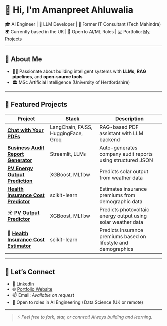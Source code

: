 # 👋 Hi, I'm Amanpreet Ahluwalia

🎓 AI Engineer | 🧠 LLM Developer | 💼 Former IT Consultant (Tech Mahindra)  
🌍 Currently based in the UK | 🎯 Open to AI/ML Roles | 💻 Portfolio: [My Projects](https://amanpreetsingh0071.github.io/Aman_portfolio)

---

## 🚀 About Me

- 👨‍💻 Passionate about building intelligent systems with **LLMs**, **RAG pipelines**, and **open-source tools**
- 🏛 MSc Artificial Intelligence (University of Hertfordshire)
---

## 📌 Featured Projects

| Project | Stack | Description |
|--------|-------|-------------|
| **[Chat with Your PDFs](https://chat-with-your-pdfs.streamlit.app/)** | LangChain, FAISS, HuggingFace, Groq | RAG-based PDF assistant with LLM backend |
| **[Business Audit Report Generator](https://audit-report-generator.streamlit.app/)** | Streamlit, LLMs | Auto-generates company audit reports using structured JSON |
| **[PV Energy Output Prediction](https://pv-output-predictor.streamlit.app/)** | XGBoost, MLflow | Predicts solar output from weather data |
| **[Health Insurance Cost Predictor](https://health-insurance-predictor.streamlit.app/)** | scikit-learn | Estimates insurance premiums from demographic data |
| ☀️ [**PV Output Predictor**](https://pv-output-predictor.streamlit.app/) | XGBoost, MLflow | Predicts photovoltaic energy output using solar weather data |
| 🏥 [**Health Insurance Cost Estimator**](https://health-insurance-predictor.streamlit.app/) | scikit-learn | Predicts insurance premiums based on lifestyle and demographics |
---

## 💼 Let’s Connect

- 🔗 [LinkedIn](https://www.linkedin.com/in/aman-m-singh/)
- 🌐 [Portfolio Website](https://amanpreetsingh0071.github.io/Aman_portfolio/)
- 📫 Email: *Available on request*
- 📍 Open to roles in AI Engineering / Data Science (UK or remote)

---

> ⚡ *Feel free to fork, star, or connect! Always building and learning.*
